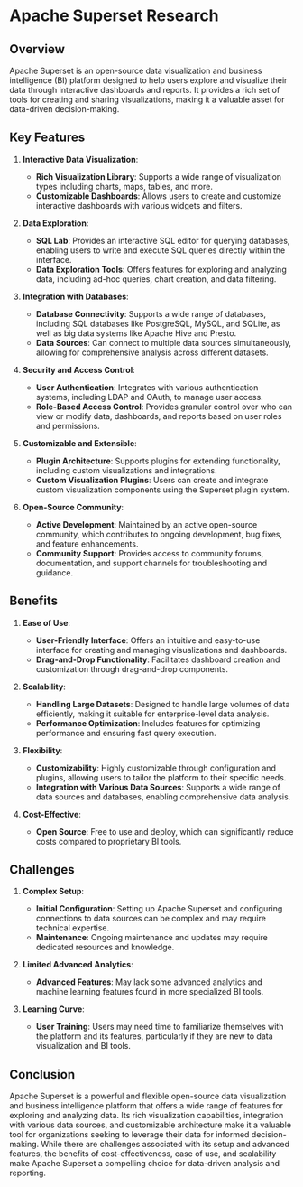# Apache Superset Research

## Overview

Apache Superset is an open-source data visualization and business intelligence (BI) platform designed to help users explore and visualize their data through interactive dashboards and reports. It provides a rich set of tools for creating and sharing visualizations, making it a valuable asset for data-driven decision-making.

## Key Features

1. **Interactive Data Visualization**:
   - **Rich Visualization Library**: Supports a wide range of visualization types including charts, maps, tables, and more.
   - **Customizable Dashboards**: Allows users to create and customize interactive dashboards with various widgets and filters.

2. **Data Exploration**:
   - **SQL Lab**: Provides an interactive SQL editor for querying databases, enabling users to write and execute SQL queries directly within the interface.
   - **Data Exploration Tools**: Offers features for exploring and analyzing data, including ad-hoc queries, chart creation, and data filtering.

3. **Integration with Databases**:
   - **Database Connectivity**: Supports a wide range of databases, including SQL databases like PostgreSQL, MySQL, and SQLite, as well as big data systems like Apache Hive and Presto.
   - **Data Sources**: Can connect to multiple data sources simultaneously, allowing for comprehensive analysis across different datasets.

4. **Security and Access Control**:
   - **User Authentication**: Integrates with various authentication systems, including LDAP and OAuth, to manage user access.
   - **Role-Based Access Control**: Provides granular control over who can view or modify data, dashboards, and reports based on user roles and permissions.

5. **Customizable and Extensible**:
   - **Plugin Architecture**: Supports plugins for extending functionality, including custom visualizations and integrations.
   - **Custom Visualization Plugins**: Users can create and integrate custom visualization components using the Superset plugin system.

6. **Open-Source Community**:
   - **Active Development**: Maintained by an active open-source community, which contributes to ongoing development, bug fixes, and feature enhancements.
   - **Community Support**: Provides access to community forums, documentation, and support channels for troubleshooting and guidance.

## Benefits

1. **Ease of Use**:
   - **User-Friendly Interface**: Offers an intuitive and easy-to-use interface for creating and managing visualizations and dashboards.
   - **Drag-and-Drop Functionality**: Facilitates dashboard creation and customization through drag-and-drop components.

2. **Scalability**:
   - **Handling Large Datasets**: Designed to handle large volumes of data efficiently, making it suitable for enterprise-level data analysis.
   - **Performance Optimization**: Includes features for optimizing performance and ensuring fast query execution.

3. **Flexibility**:
   - **Customizability**: Highly customizable through configuration and plugins, allowing users to tailor the platform to their specific needs.
   - **Integration with Various Data Sources**: Supports a wide range of data sources and databases, enabling comprehensive data analysis.

4. **Cost-Effective**:
   - **Open Source**: Free to use and deploy, which can significantly reduce costs compared to proprietary BI tools.

## Challenges

1. **Complex Setup**:
   - **Initial Configuration**: Setting up Apache Superset and configuring connections to data sources can be complex and may require technical expertise.
   - **Maintenance**: Ongoing maintenance and updates may require dedicated resources and knowledge.

2. **Limited Advanced Analytics**:
   - **Advanced Features**: May lack some advanced analytics and machine learning features found in more specialized BI tools.

3. **Learning Curve**:
   - **User Training**: Users may need time to familiarize themselves with the platform and its features, particularly if they are new to data visualization and BI tools.

## Conclusion

Apache Superset is a powerful and flexible open-source data visualization and business intelligence platform that offers a wide range of features for exploring and analyzing data. Its rich visualization capabilities, integration with various data sources, and customizable architecture make it a valuable tool for organizations seeking to leverage their data for informed decision-making. While there are challenges associated with its setup and advanced features, the benefits of cost-effectiveness, ease of use, and scalability make Apache Superset a compelling choice for data-driven analysis and reporting.

